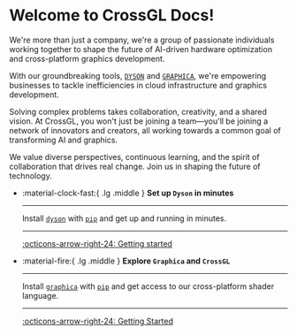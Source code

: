 # Welcome to CrossGL Docs!

We're more than just a company, we're a group of passionate individuals working together to shape the future of AI-driven hardware optimization and cross-platform graphics development.

With our groundbreaking tools, [`DYSON`](https://crossgl.net/#/dyson) and [`GRAPHICA`](), we're empowering businesses to tackle inefficiencies in cloud infrastructure and graphics development.

Solving complex problems takes collaboration, creativity, and a shared vision. At CrossGL, you won't just be joining a team—you'll be joining a network of innovators and creators, all working towards a common goal of transforming AI and graphics.

We value diverse perspectives, continuous learning, and the spirit of collaboration that drives real change. Join us in shaping the future of technology.

<div class="grid cards" markdown>

-   :material-clock-fast:{ .lg .middle } __Set up `Dyson` in minutes__

    ---

    Install [`dyson`](https://crossgl.github.io/crossgl-docs/usage/#routing-your-workload) with [`pip`](https://crossgl.github.io/crossgl-docs/getting-started/#quick-start-guide) and get up
    and running in minutes.

    ---

    [:octicons-arrow-right-24: Getting started](https://crossgl.github.io/crossgl-docs/graphica/)

-   :material-fire:{ .lg .middle } __Explore `Graphica` and `CrossGL`__

    ---

    Install [`graphica`](https://crossgl.github.io/crossgl-docs/graphica/) with [`pip`](https://crossgl.github.io/crossgl-docs/graphica/#installation/) and get access to our cross-platform shader language.

    ---

    [:octicons-arrow-right-24: Getting Started](https://crossgl.github.io/crossgl-docs/dyson/)


</div>
